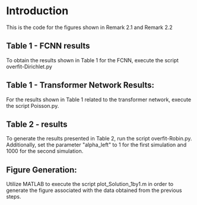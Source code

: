 # Introduction
This is the code for the figures shown in Remark 2.1 and Remark 2.2
## Table 1 - FCNN results
To obtain the results shown in Table 1 for the FCNN, execute the script overfit-Dirichlet.py
## Table 1 - Transformer Network Results:
For the results shown in Table 1 related to the transformer network, execute the script Poisson.py.
## Table 2 - results
To generate the results presented in Table 2, run the script overfit-Robin.py. Additionally, set the parameter "alpha_left" to 1 for the first simulation and 1000 for the second simulation.
## Figure Generation:
Utilize MATLAB to execute the script plot_Solution_1by1.m in order to generate the figure associated with the data obtained from the previous steps.
